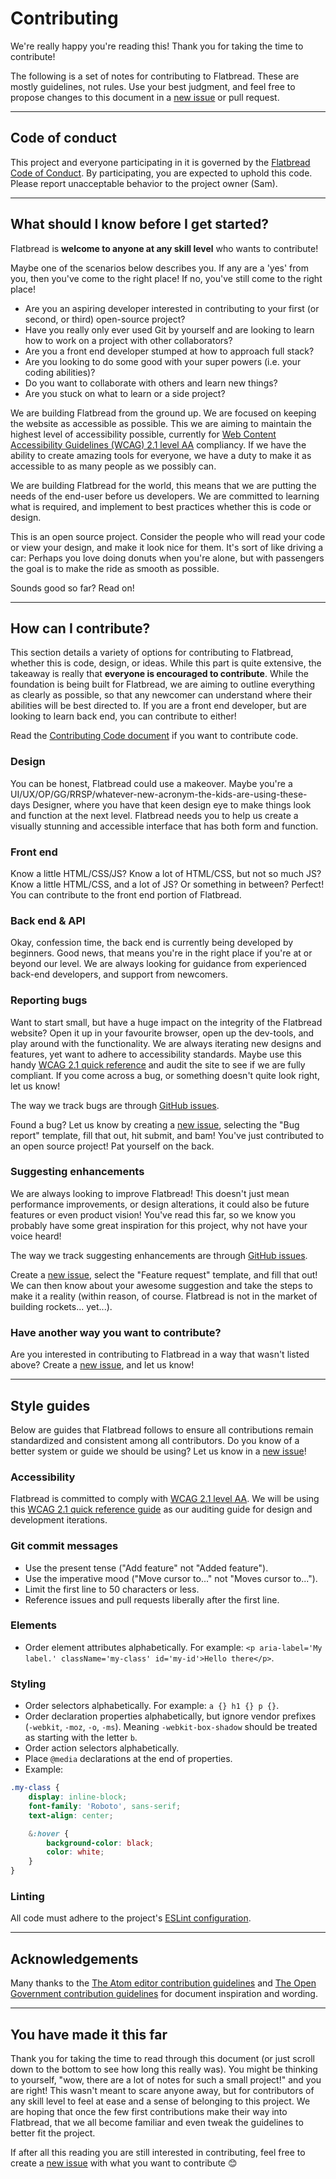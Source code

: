 # Contributing

We're really happy you're reading this! Thank you for taking the time to contribute!

The following is a set of notes for contributing to Flatbread. These are mostly guidelines, not rules. Use your best judgment, and feel free to propose changes to this document in a [new issue](https://github.com/SamSverko/flatbread/issues) or pull request.

---

## Code of conduct

This project and everyone participating in it is governed by the [Flatbread Code of Conduct](https://github.com/SamSverko/flatbread/blob/main/docs/CODE_OF_CONDUCT.md). By participating, you are expected to uphold this code. Please report unacceptable behavior to the project owner (Sam).

---

## What should I know before I get started?

Flatbread is **welcome to anyone at any skill level** who wants to contribute!

Maybe one of the scenarios below describes you. If any are a 'yes' from you, then you've come to the right place! If no, you've still come to the right place!

- Are you an aspiring developer interested in contributing to your first (or second, or third) open-source project?
- Have you really only ever used Git by yourself and are looking to learn how to work on a project with other collaborators?
- Are you a front end developer stumped at how to approach full stack?
- Are you looking to do some good with your super powers (i.e. your coding abilities)?
- Do you want to collaborate with others and learn new things?
- Are you stuck on what to learn or a side project?

We are building Flatbread from the ground up. We are focused on keeping the website as accessible as possible. This we are aiming to maintain the highest level of accessibility possible, currently for [Web Content Accessibility Guidelines (WCAG) 2.1 level AA](https://www.w3.org/TR/WCAG21/) compliancy. If we have the ability to create amazing tools for everyone, we have a duty to make it as accessible to as many people as we possibly can.

We are building Flatbread for the world, this means that we are putting the needs of the end-user before us developers. We are committed to learning what is required, and implement to best practices whether this is code or design.

This is an open source project. Consider the people who will read your code or view your design, and make it look nice for them. It's sort of like driving a car: Perhaps you love doing donuts when you're alone, but with passengers the goal is to make the ride as smooth as possible.

Sounds good so far? Read on!

---

## How can I contribute?

This section details a variety of options for contributing to Flatbread, whether this is code, design, or ideas. While this part is quite extensive, the takeaway is really that **everyone is encouraged to contribute**. While the foundation is being built for Flatbread, we are aiming to outline everything as clearly as possible, so that any newcomer can understand where their abilities will be best directed to. If you are a front end developer, but are looking to learn back end, you can contribute to either!

Read the [Contributing Code document](https://github.com/SamSverko/flatbread/blob/main/docs/CONTRIBUTING_CODE.md) if you want to contribute code.

### Design

You can be honest, Flatbread could use a makeover. Maybe you're a UI/UX/OP/GG/RRSP/whatever-new-acronym-the-kids-are-using-these-days Designer, where you have that keen design eye to make things look and function at the next level. Flatbread needs you to help us create a visually stunning and accessible interface that has both form and function.

### Front end

Know a little HTML/CSS/JS? Know a lot of HTML/CSS, but not so much JS? Know a little HTML/CSS, and a lot of JS? Or something in between? Perfect! You can contribute to the front end portion of Flatbread.

### Back end & API

Okay, confession time, the back end is currently being developed by beginners. Good news, that means you're in the right place if you're at or beyond our level. We are always looking for guidance from experienced back-end developers, and support from newcomers.

### Reporting bugs

Want to start small, but have a huge impact on the integrity of the Flatbread website? Open it up in your favourite browser, open up the dev-tools, and play around with the functionality. We are always iterating new designs and features, yet want to adhere to accessibility standards. Maybe use this handy [WCAG 2.1 quick reference](https://www.w3.org/WAI/WCAG21/quickref/?currentsidebar=%23col_customize) and audit the site to see if we are fully compliant. If you come across a bug, or something doesn't quite look right, let us know!

The way we track bugs are through [GitHub issues](https://guides.github.com/features/issues/).

Found a bug? Let us know by creating a [new issue](https://github.com/SamSverko/flatbread/issues), selecting the "Bug report" template, fill that out, hit submit, and bam! You've just contributed to an open source project! Pat yourself on the back.

### Suggesting enhancements

We are always looking to improve Flatbread! This doesn't just mean performance improvements, or design alterations, it could also be future features or even product vision! You've read this far, so we know you probably have some great inspiration for this project, why not have your voice heard!

The way we track suggesting enhancements are through [GitHub issues](https://guides.github.com/features/issues).

Create a [new issue](https://github.com/SamSverko/flatbread/issues), select the "Feature request" template, and fill that out! We can then know about your awesome suggestion and take the steps to make it a reality (within reason, of course. Flatbread is not in the market of building rockets... yet...).

### Have another way you want to contribute?

Are you interested in contributing to Flatbread in a way that wasn't listed above? Create a [new issue](https://github.com/SamSverko/flatbread/issues), and let us know!

---

## Style guides

Below are guides that Flatbread follows to ensure all contributions remain standardized and consistent among all contributors. Do you know of a better system or guide we should be using? Let us know in a [new issue](https://github.com/SamSverko/flatbread/issues)!

### Accessibility

Flatbread is committed to comply with [WCAG 2.1 level AA](https://www.w3.org/TR/WCAG21/). We will be using this [WCAG 2.1 quick reference guide](https://www.w3.org/WAI/WCAG21/quickref/?currentsidebar=%23col_customize) as our auditing guide for design and development iterations.

### Git commit messages

- Use the present tense ("Add feature" not "Added feature").
- Use the imperative mood ("Move cursor to..." not "Moves cursor to...").
- Limit the first line to 50 characters or less.
- Reference issues and pull requests liberally after the first line.

### Elements

- Order element attributes alphabetically. For example: `<p aria-label='My label.' className='my-class' id='my-id'>Hello there</p>`.

### Styling

- Order selectors alphabetically. For example: `a {} h1 {} p {}`.
- Order declaration properties alphabetically, but ignore vendor prefixes (`-webkit`, `-moz`, `-o`, `-ms`). Meaning `-webkit-box-shadow` should be treated as starting with the letter `b`.
- Order action selectors alphabetically.
- Place `@media` declarations at the end of properties.
- Example:

```scss
.my-class {
    display: inline-block;
    font-family: 'Roboto', sans-serif;
    text-align: center;

    &:hover {
        background-color: black;
        color: white;
    }
}

```

### Linting

All code must adhere to the project's [ESLint configuration](https://eslint.org/).

---

## Acknowledgements

Many thanks to the [The Atom editor contribution guidelines](https://github.com/atom/atom/blob/main/CONTRIBUTING.md) and [The Open Government contribution guidelines](https://github.com/opengovernment/opengovernment/blob/main/CONTRIBUTING.md) for document inspiration and wording.

---

## You have made it this far

Thank you for taking the time to read through this document (or just scroll down to the bottom to see how long this really was). You might be thinking to yourself, "wow, there are a lot of notes for such a small project!" and you are right! This wasn't meant to scare anyone away, but for contributors of any skill level to feel at ease and a sense of belonging to this project. We are hoping that once the few first contributions make their way into Flatbread, that we all become familiar and even tweak the guidelines to better fit the project.

If after all this reading you are still interested in contributing, feel free to create a [new issue](https://github.com/SamSverko/flatbread/issues) with what you want to contribute :blush:
